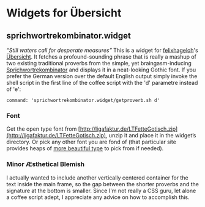 # Widgets for Übersicht
## sprichwortrekombinator.widget
*“Still waters call for desperate measures”*
This is a widget for [felixhageloh](https://github.com/felixhageloh)'s [Übersicht](https://github.com/felixhageloh/uebersicht).
It fetches a profound-sounding phrase that is really a mashup of two existing traditional proverbs from the simple, yet braingasm-inducing [Sprichwortrekombinator](http://sprichwortrekombinator.de) and displays it in a neat-looking Gothic font.
If you prefer the German version over the default English output simply invoke the shell script in the first line of the coffee script with the 'd' parametre instead of 'e':
```
command: 'sprichwortrekombinator.widget/getproverb.sh d'
```
### Font
Get the open type font from [http://ligafaktur.de/LTFetteGotisch.zip](http://ligafaktur.de/LTFetteGotisch.zip), unzip it and place it in the widget’s directory. Or pick any other font you are fond of (that particular site provides heaps of [more beautiful type](http://ligafaktur.de/Schriften.html) to pick from if needed).
### Minor Æsthetical Blemish
I actually wanted to include another vertically centered container for the text inside the main frame, so the gap between the shorter proverbs and the signature at the bottom is smaller. Since I'm not really a CSS guru, let alone a coffee script adept, I appreciate any advice on how to accomplish this.

